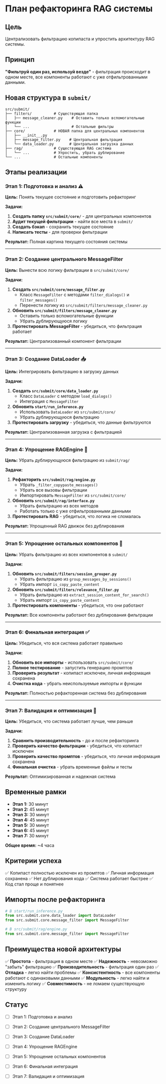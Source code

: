# План рефакторинга RAG системы

## Цель
Централизовать фильтрацию копипаста и упростить архитектуру RAG системы.

## Принцип
**"Фильтруй один раз, используй везде"** - фильтрация происходит в одном месте, все компоненты работают с уже отфильтрованными данными.

## Новая структура в `submit/`

```
src/submit/
├── filters/          # Существующая папка
│   ├── message_cleaner.py    # Оставить только вспомогательные функции
│   └── ...                   # Остальные фильтры
├── core/             # НОВАЯ папка для центральных компонентов
│   ├── __init__.py
│   ├── message_filter.py    # Центральная фильтрация
│   └── data_loader.py       # Центральная загрузка данных
├── rag/              # Существующая RAG система
│   └── ...           # Упростить, убрать дублирование
└── ...               # Остальные компоненты
```

## Этапы реализации

### Этап 1: Подготовка и анализ ⚠️
**Цель:** Понять текущее состояние и подготовить рефакторинг

**Задачи:**
1. **Создать папку `src/submit/core/`** - для центральных компонентов
2. **Аудит текущей фильтрации** - найти все места в `submit/`
3. **Создать бэкап** - сохранить текущее состояние
4. **Написать тесты** - для проверки фильтрации

**Результат:** Полная картина текущего состояния системы

---

### Этап 2: Создание центрального MessageFilter
**Цель:** Вынести всю логику фильтрации в `src/submit/core/`

**Задачи:**
1. **Создать `src/submit/core/message_filter.py`**
   - Класс `MessageFilter` с методами `filter_dialogs()` и `filter_messages()`
   - Перенести логику из `src/submit/filters/message_cleaner.py`
2. **Обновить `src/submit/filters/message_cleaner.py`**
   - Оставить только вспомогательные функции
   - Убрать дублирующуюся логику
3. **Протестировать MessageFilter** - убедиться, что фильтрация работает

**Результат:** Централизованный компонент фильтрации

---

### Этап 3: Создание DataLoader 📥
**Цель:** Интегрировать фильтрацию в загрузку данных

**Задачи:**
1. **Создать `src/submit/core/data_loader.py`**
   - Класс `DataLoader` с методом `load_dialogs()`
   - Интеграция с `MessageFilter`
2. **Обновить `start/run_inference.py`**
   - Использовать `DataLoader` из `src/submit/core/`
   - Убрать дублирующуюся фильтрацию
3. **Протестировать загрузку** - убедиться, что данные фильтруются

**Результат:** Централизованная загрузка с фильтрацией

---

### Этап 4: Упрощение RAGEngine 🧠
**Цель:** Убрать дублирующуюся фильтрацию из `submit/rag/`

**Задачи:**
1. **Рефакторить `src/submit/rag/engine.py`**
   - Убрать `_filter_copypaste_messages()`
   - Убрать все вызовы фильтрации
   - Импортировать `MessageFilter` из `src/submit/core/`
2. **Обновить `src/submit/rag/interface.py`**
   - Убрать фильтрацию из всех методов
   - Работать только с уже отфильтрованными данными
3. **Протестировать RAG** - убедиться, что логика не сломалась

**Результат:** Упрощенный RAG движок без дублирования

---

### Этап 5: Упрощение остальных компонентов 🔄
**Цель:** Убрать фильтрацию из всех компонентов в `submit/`

**Задачи:**
1. **Обновить `src/submit/filters/session_grouper.py`**
   - Убрать фильтрацию из `group_messages_by_sessions()`
   - Убрать импорт `is_copy_paste_content`
2. **Обновить `src/submit/filters/relevance_filter.py`**
   - Убрать фильтрацию из `extract_session_content_for_search()`
   - Убрать импорт `is_copy_paste_content`
3. **Протестировать компоненты** - убедиться, что они работают

**Результат:** Все компоненты работают без дублирования фильтрации

---

### Этап 6: Финальная интеграция ✅
**Цель:** Убедиться, что вся система работает правильно

**Задачи:**
1. **Обновить все импорты** - использовать `src/submit/core/`
2. **Полное тестирование** - запустить генерацию промптов
3. **Проверить результат** - копипаст исключен, личная информация сохранена
4. **Очистка кода** - убрать неиспользуемые импорты и функции

**Результат:** Полностью рефакторенная система без дублирования

---

### Этап 7: Валидация и оптимизация 🚀
**Цель:** Убедиться, что система работает лучше, чем раньше

**Задачи:**
1. **Сравнить производительность** - до и после рефакторинга
2. **Проверить качество фильтрации** - убедиться, что копипаст исключен
3. **Проверить качество промптов** - убедиться, что личная информация сохранена
4. **Финальная очистка** - убрать временные файлы и тесты

**Результат:** Оптимизированная и надежная система

## Временные рамки
- **Этап 1:** 30 минут
- **Этап 2:** 45 минут  
- **Этап 3:** 30 минут
- **Этап 4:** 45 минут
- **Этап 5:** 30 минут
- **Этап 6:** 45 минут
- **Этап 7:** 30 минут

**Общее время:** ~4 часа

## Критерии успеха
✅ Копипаст полностью исключен из промптов
✅ Личная информация сохранена
✅ Нет дублирования кода
✅ Система работает быстрее
✅ Код стал проще и понятнее

## Импорты после рефакторинга

```python
# В start/run_inference.py
from src.submit.core.data_loader import DataLoader
from src.submit.core.message_filter import MessageFilter

# В src/submit/rag/engine.py
from src.submit.core.message_filter import MessageFilter
```

## Преимущества новой архитектуры
✅ **Простота** - фильтрация в одном месте
✅ **Надежность** - невозможно "забыть" фильтрацию
✅ **Производительность** - фильтрация один раз
✅ **Отладка** - легко найти проблемы
✅ **Консистентность** - все компоненты работают с одинаковыми данными
✅ **Модульность** - легко найти и изменить логику
✅ **Совместимость** - не ломаем существующую структуру

## Статус
- [ ] Этап 1: Подготовка и анализ
- [ ] Этап 2: Создание центрального MessageFilter
- [ ] Этап 3: Создание DataLoader
- [ ] Этап 4: Упрощение RAGEngine
- [ ] Этап 5: Упрощение остальных компонентов
- [ ] Этап 6: Финальная интеграция
- [ ] Этап 7: Валидация и оптимизация



